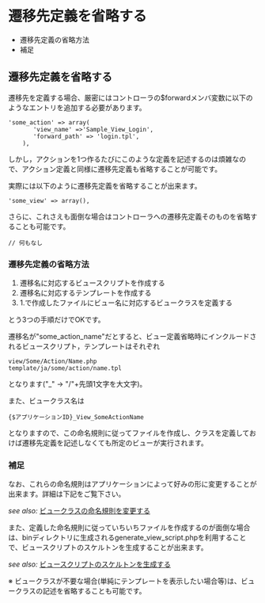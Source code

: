 # 遷移先定義を省略する
  - 遷移先定義の省略方法 
  - 補足 

## 遷移先定義を省略する

遷移先を定義する場合、厳密にはコントローラの$forwardメンバ変数に以下のようなエントリを追加する必要があります。

    'some_action' => array(
           'view_name' =>'Sample_View_Login',
           'forward_path' => 'login.tpl',
        ),

しかし，アクションを1つ作るたびにこのような定義を記述するのは煩雑なので、アクション定義と同様に遷移先定義も省略することが可能です。

実際には以下のように遷移先定義を省略することが出来ます。

    'some_view' => array(),

さらに、これさえも面倒な場合はコントローラへの遷移先定義そのものを省略することも可能です。

    // 何もなし

### 遷移先定義の省略方法

1. 遷移名に対応するビュースクリプトを作成する
2. 遷移名に対応するテンプレートを作成する
3. 1.で作成したファイルにビュー名に対応するビュークラスを定義する

とう3つの手順だけでOKです。

遷移名が"some\_action\_name"だとすると、ビュー定義省略時にインクルードされるビュースクリプト，テンプレートはそれぞれ

    view/Some/Action/Name.php
    template/ja/some/action/name.tpl

となります("\_" -> "/"+先頭1文字を大文字)。

また、ビュークラス名は

    {$アプリケーションID}_View_SomeActionName

となりますので、この命名規則に従ってファイルを作成し、クラスを定義しておけば遷移先定義を記述しなくても所定のビューが実行されます。

### 補足

なお、これらの命名規則はアプリケーションによって好みの形に変更することが出来ます。詳細は下記をご覧下さい。

_see also:_ [ビュークラスの命名規則を変更する](ethna-document-dev_guide-forward-view_namingconvention.html "ethna-document-dev\_guide-forward-view\_namingconvention (1240d)")

また、定義した命名規則に従っていちいちファイルを作成するのが面倒な場合は、binディレクトリに生成されるgenerate\_view\_script.phpを利用することで、ビュースクリプトのスケルトンを生成することが出来ます。

_see also:_ [ビュースクリプトのスケルトンを生成する](ethna-document-dev_guide-forward-skelton.html "ethna-document-dev\_guide-forward-skelton (1240d)")

※ ビュークラスが不要な場合(単純にテンプレートを表示したい場合等)は、ビュークラスの記述を省略することも可能です。

